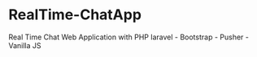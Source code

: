 # RealTime-ChatApp
 Real Time Chat Web Application with PHP laravel - Bootstrap - Pusher - Vanilla JS 
